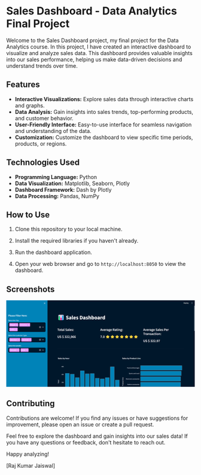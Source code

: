 # Sales Dashboard - Data Analytics Final Project

Welcome to the Sales Dashboard project, my final project for the Data Analytics course. In this project, I have created an interactive dashboard to visualize and analyze sales data. This dashboard provides valuable insights into our sales performance, helping us make data-driven decisions and understand trends over time.

## Features

- **Interactive Visualizations:** Explore sales data through interactive charts and graphs.
- **Data Analysis:** Gain insights into sales trends, top-performing products, and customer behavior.
- **User-Friendly Interface:** Easy-to-use interface for seamless navigation and understanding of the data.
- **Customization:** Customize the dashboard to view specific time periods, products, or regions.

## Technologies Used

- **Programming Language:** Python
- **Data Visualization:** Matplotlib, Seaborn, Plotly
- **Dashboard Framework:** Dash by Plotly
- **Data Processing:** Pandas, NumPy

## How to Use

1. Clone this repository to your local machine.

2. Install the required libraries if you haven't already.

3. Run the dashboard application.

4. Open your web browser and go to `http://localhost:8050` to view the dashboard.

## Screenshots

![Dashboard Screenshot](./screenshorts/design.png)

## Contributing

Contributions are welcome! If you find any issues or have suggestions for improvement, please open an issue or create a pull request.

Feel free to explore the dashboard and gain insights into our sales data! If you have any questions or feedback, don't hesitate to reach out.

Happy analyzing!

[Raj Kumar Jaiswal]
